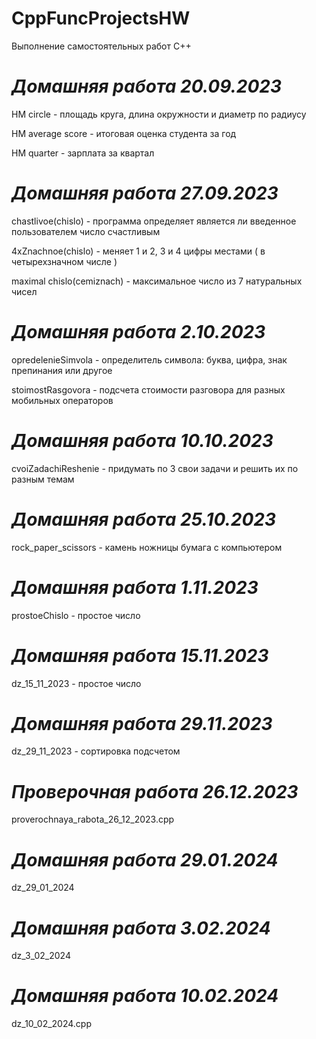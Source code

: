 # CppFuncProjectsHW
Выполнение самостоятельных работ C++

# _**Домашняя работа 20.09.2023**_

HM circle - площадь круга, длина окружности и диаметр по радиусу

HM average score - итоговая оценка студента за год

HM quarter - зарплата за квартал

# _**Домашняя работа 27.09.2023**_

chastlivoe(chislo) - программа определяет является ли введенное пользователем число счастливым 

4xZnachnoe(chislo) - меняет 1 и 2, 3 и 4 цифры местами ( в четырехзначном числе ) 

maximal chislo(cemiznach) - максимальное число из 7 натуральных чисел

# _**Домашняя работа 2.10.2023**_

opredeleniеSimvola - определитель символа: буква, цифра, знак препинания или другое

stoimostRasgovora - подсчета стоимости разговора для разных мобильных операторов

# _**Домашняя работа 10.10.2023**_

cvoiZadachiReshenie - придумать по 3 свои задачи и решить их по разным темам

# _**Домашняя работа 25.10.2023**_

rock_paper_scissors - камень ножницы бумага с компьютером

# _**Домашняя работа 1.11.2023**_

prostoeChislo - простое число

# _**Домашняя работа 15.11.2023**_

dz_15_11_2023 - простое число

# _**Домашняя работа 29.11.2023**_

dz_29_11_2023 - сортировка подсчетом

# _**Проверочная работа 26.12.2023**_

proverochnaya_rabota_26_12_2023.cpp

# _**Домашняя работа 29.01.2024**_

dz_29_01_2024

# _**Домашняя работа 3.02.2024**_

dz_3_02_2024

# _**Домашняя работа 10.02.2024**_

dz_10_02_2024.cpp
